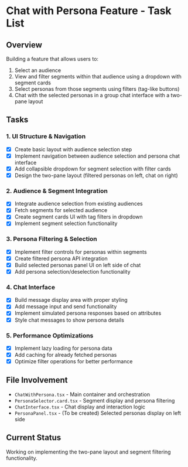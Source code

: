 
# Chat with Persona Feature - Task List

## Overview
Building a feature that allows users to:
1. Select an audience
2. View and filter segments within that audience using a dropdown with segment cards
3. Select personas from those segments using filters (tag-like buttons)
4. Chat with the selected personas in a group chat interface with a two-pane layout

## Tasks

### 1. UI Structure & Navigation
- [x] Create basic layout with audience selection step
- [x] Implement navigation between audience selection and persona chat interface
- [x] Add collapsible dropdown for segment selection with filter cards
- [x] Design the two-pane layout (filtered personas on left, chat on right)

### 2. Audience & Segment Integration
- [x] Integrate audience selection from existing audiences
- [x] Fetch segments for selected audience
- [x] Create segment cards UI with tag filters in dropdown
- [x] Implement segment selection functionality

### 3. Persona Filtering & Selection
- [x] Implement filter controls for personas within segments
- [x] Create filtered persona API integration
- [x] Build selected personas panel UI on left side of chat
- [x] Add persona selection/deselection functionality

### 4. Chat Interface
- [x] Build message display area with proper styling
- [x] Add message input and send functionality
- [x] Implement simulated persona responses based on attributes
- [x] Style chat messages to show persona details

### 5. Performance Optimizations
- [x] Implement lazy loading for persona data
- [x] Add caching for already fetched personas
- [x] Optimize filter operations for better performance

## File Involvement
- `ChatWithPersona.tsx` - Main container and orchestration
- `PersonaSelector.card.tsx` - Segment display and persona filtering
- `ChatInterface.tsx` - Chat display and interaction logic
- `PersonaPanel.tsx` - (To be created) Selected personas display on left side

## Current Status
Working on implementing the two-pane layout and segment filtering functionality.
